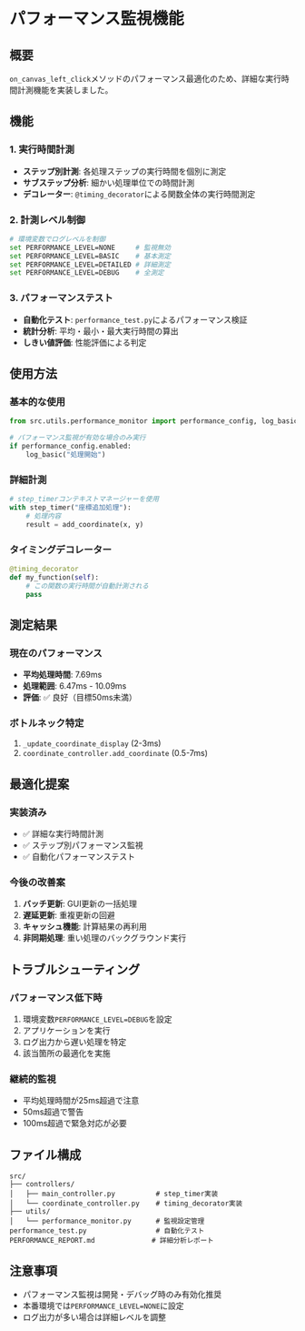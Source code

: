 # パフォーマンス監視機能

## 概要

`on_canvas_left_click`メソッドのパフォーマンス最適化のため、詳細な実行時間計測機能を実装しました。

## 機能

### 1. 実行時間計測
- **ステップ別計測**: 各処理ステップの実行時間を個別に測定
- **サブステップ分析**: 細かい処理単位での時間計測
- **デコレーター**: `@timing_decorator`による関数全体の実行時間測定

### 2. 計測レベル制御
```bash
# 環境変数でログレベルを制御
set PERFORMANCE_LEVEL=NONE     # 監視無効
set PERFORMANCE_LEVEL=BASIC    # 基本測定
set PERFORMANCE_LEVEL=DETAILED # 詳細測定
set PERFORMANCE_LEVEL=DEBUG    # 全測定
```

### 3. パフォーマンステスト
- **自動化テスト**: `performance_test.py`によるパフォーマンス検証
- **統計分析**: 平均・最小・最大実行時間の算出
- **しきい値評価**: 性能評価による判定

## 使用方法

### 基本的な使用
```python
from src.utils.performance_monitor import performance_config, log_basic

# パフォーマンス監視が有効な場合のみ実行
if performance_config.enabled:
    log_basic("処理開始")
```

### 詳細計測
```python
# step_timerコンテキストマネージャーを使用
with step_timer("座標追加処理"):
    # 処理内容
    result = add_coordinate(x, y)
```

### タイミングデコレーター
```python
@timing_decorator
def my_function(self):
    # この関数の実行時間が自動計測される
    pass
```

## 測定結果

### 現在のパフォーマンス
- **平均処理時間**: 7.69ms
- **処理範囲**: 6.47ms - 10.09ms
- **評価**: ✅ 良好（目標50ms未満）

### ボトルネック特定
1. `_update_coordinate_display` (2-3ms)
2. `coordinate_controller.add_coordinate` (0.5-7ms)

## 最適化提案

### 実装済み
- ✅ 詳細な実行時間計測
- ✅ ステップ別パフォーマンス監視
- ✅ 自動化パフォーマンステスト

### 今後の改善案
1. **バッチ更新**: GUI更新の一括処理
2. **遅延更新**: 重複更新の回避
3. **キャッシュ機能**: 計算結果の再利用
4. **非同期処理**: 重い処理のバックグラウンド実行

## トラブルシューティング

### パフォーマンス低下時
1. 環境変数`PERFORMANCE_LEVEL=DEBUG`を設定
2. アプリケーションを実行
3. ログ出力から遅い処理を特定
4. 該当箇所の最適化を実施

### 継続的監視
- 平均処理時間が25ms超過で注意
- 50ms超過で警告
- 100ms超過で緊急対応が必要

## ファイル構成

```
src/
├── controllers/
│   ├── main_controller.py          # step_timer実装
│   └── coordinate_controller.py    # timing_decorator実装
├── utils/
│   └── performance_monitor.py      # 監視設定管理
performance_test.py                 # 自動化テスト
PERFORMANCE_REPORT.md              # 詳細分析レポート
```

## 注意事項

- パフォーマンス監視は開発・デバッグ時のみ有効化推奨
- 本番環境では`PERFORMANCE_LEVEL=NONE`に設定
- ログ出力が多い場合は詳細レベルを調整
